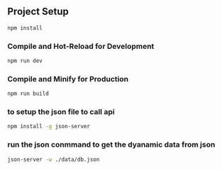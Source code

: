 ## Project Setup

```sh
npm install
```

### Compile and Hot-Reload for Development

```sh
npm run dev
```

### Compile and Minify for Production

```sh
npm run build
```
### to setup the json file to call api

```sh
npm install -g json-server
```
### run the json conmmand to get the dyanamic data from json  

```sh
json-server -w ./data/db.json
```